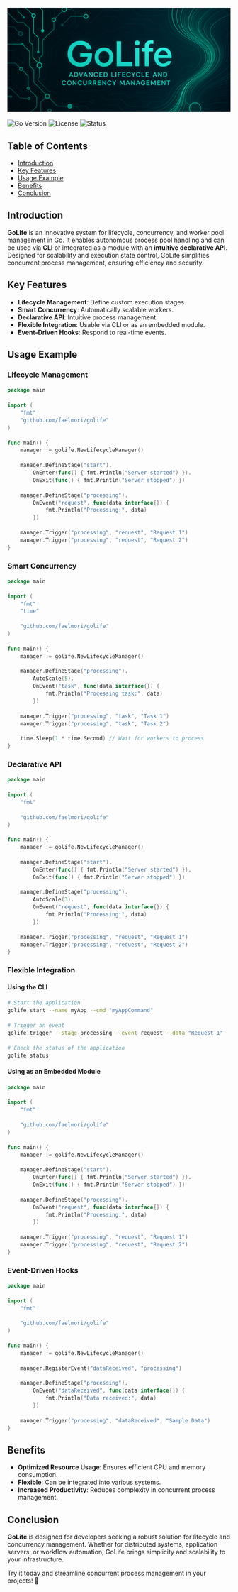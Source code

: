 ![GoLife Banner](docs/assets/top_banner.png)


![Go Version](https://img.shields.io/badge/Go-1.20%2B-blue) ![License](https://img.shields.io/badge/License-MIT-green) ![Status](https://img.shields.io/badge/Status-Active-brightgreen)

## Table of Contents
- [Introduction](#introduction)
- [Key Features](#key-features)
- [Usage Example](#usage-example)
- [Benefits](#benefits)
- [Conclusion](#conclusion)

## Introduction
**GoLife** is an innovative system for lifecycle, concurrency, and worker pool management in Go. It enables autonomous process pool handling and can be used via **CLI** or integrated as a module with an **intuitive declarative API**. Designed for scalability and execution state control, GoLife simplifies concurrent process management, ensuring efficiency and security.

## Key Features
- **Lifecycle Management**: Define custom execution stages.
- **Smart Concurrency**: Automatically scalable workers.
- **Declarative API**: Intuitive process management.
- **Flexible Integration**: Usable via CLI or as an embedded module.
- **Event-Driven Hooks**: Respond to real-time events.

## Usage Example

### Lifecycle Management

```go
package main

import (
	"fmt"
	"github.com/faelmori/golife"
)

func main() {
	manager := golife.NewLifecycleManager()

	manager.DefineStage("start").
		OnEnter(func() { fmt.Println("Server started") }).
		OnExit(func() { fmt.Println("Server stopped") })

	manager.DefineStage("processing").
		OnEvent("request", func(data interface{}) {
			fmt.Println("Processing:", data)
		})

	manager.Trigger("processing", "request", "Request 1")
	manager.Trigger("processing", "request", "Request 2")
}
```

### Smart Concurrency

```go
package main

import (
	"fmt"
	"time"
	
	"github.com/faelmori/golife"
)

func main() {
	manager := golife.NewLifecycleManager()

	manager.DefineStage("processing").
		AutoScale(5).
		OnEvent("task", func(data interface{}) {
			fmt.Println("Processing task:", data)
		})

	manager.Trigger("processing", "task", "Task 1")
	manager.Trigger("processing", "task", "Task 2")

	time.Sleep(1 * time.Second) // Wait for workers to process
}
```

### Declarative API

```go
package main

import (
	"fmt"
	
	"github.com/faelmori/golife"
)

func main() {
	manager := golife.NewLifecycleManager()

	manager.DefineStage("start").
		OnEnter(func() { fmt.Println("Server started") }).
		OnExit(func() { fmt.Println("Server stopped") })

	manager.DefineStage("processing").
		AutoScale(3).
		OnEvent("request", func(data interface{}) {
			fmt.Println("Processing:", data)
		})

	manager.Trigger("processing", "request", "Request 1")
	manager.Trigger("processing", "request", "Request 2")
}
```

### Flexible Integration

#### Using the CLI

```sh
# Start the application
golife start --name myApp --cmd "myAppCommand"

# Trigger an event
golife trigger --stage processing --event request --data "Request 1"

# Check the status of the application
golife status
```

#### Using as an Embedded Module

```go
package main

import (
	"fmt"
	
	"github.com/faelmori/golife"
)

func main() {
	manager := golife.NewLifecycleManager()

	manager.DefineStage("start").
		OnEnter(func() { fmt.Println("Server started") }).
		OnExit(func() { fmt.Println("Server stopped") })

	manager.DefineStage("processing").
		OnEvent("request", func(data interface{}) {
			fmt.Println("Processing:", data)
		})

	manager.Trigger("processing", "request", "Request 1")
	manager.Trigger("processing", "request", "Request 2")
}
```

### Event-Driven Hooks

```go
package main

import (
	"fmt"
	
	"github.com/faelmori/golife"
)

func main() {
	manager := golife.NewLifecycleManager()

	manager.RegisterEvent("dataReceived", "processing")

	manager.DefineStage("processing").
		OnEvent("dataReceived", func(data interface{}) {
			fmt.Println("Data received:", data)
		})

	manager.Trigger("processing", "dataReceived", "Sample Data")
}
```

## Benefits
- **Optimized Resource Usage**: Ensures efficient CPU and memory consumption.
- **Flexible**: Can be integrated into various systems.
- **Increased Productivity**: Reduces complexity in concurrent process management.

## Conclusion
**GoLife** is designed for developers seeking a robust solution for lifecycle and concurrency management. Whether for distributed systems, application servers, or workflow automation, GoLife brings simplicity and scalability to your infrastructure.

Try it today and streamline concurrent process management in your projects! 🚀
